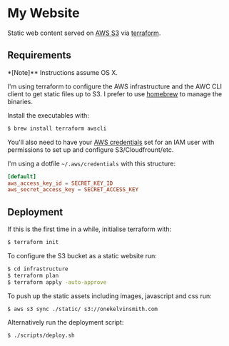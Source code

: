 # My Website

Static web content served on [AWS S3](https://aws.amazon.com/s3/) via [terraform](https://www.terraform.io/).

## Requirements

\*[Note]\*\* Instructions assume OS X.

I'm using terraform to configure the AWS infrastructure and the AWC CLI client to get static files up to S3. I prefer to use [homebrew](https://brew.sh/) to manage the binaries.

Install the executables with:

```bash
$ brew install terraform awscli
```

You'll also need to have your [AWS credentials](https://docs.aws.amazon.com/general/latest/gr/aws-sec-cred-types.html#access-keys-and-secret-access-keys) set for an IAM user with permissions to set up and configure S3/Cloudfrount/etc.

I'm using a dotfile `~/.aws/credentials` with this structure:

```conf
[default]
aws_access_key_id = SECRET_KEY_ID
aws_secret_access_key = SECRET_ACCESS_KEY
```

## Deployment

If this is the first time in a while, initialise terraform with:

```bash
$ terraform init
```

To configure the S3 bucket as a static website run:

```bash
$ cd infrastructure
$ terraform plan
$ terraform apply -auto-approve
```

To push up the static assets including images, javascript and css run:

```bash
$ aws s3 sync ./static/ s3://onekelvinsmith.com
```

Alternatively run the deployment script:

```bash
$ ./scripts/deploy.sh
```
